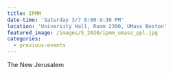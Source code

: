 ```yaml
---
title: IPMM
date-time: 'Saturday 3/7 8:00-9:30 PM'
location: 'University Hall, Room 2300, UMass Boston'
featured_image: /images/S_2020/ipmm_umass_ppl.jpg
categories:
  - previous-events
---
```


The New Jerusalem